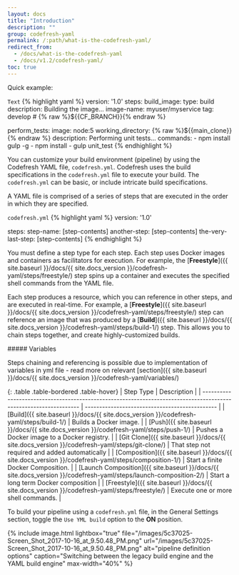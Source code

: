 ```yaml
---
layout: docs
title: "Introduction"
description: ""
group: codefresh-yaml
permalink: /:path/what-is-the-codefresh-yaml/
redirect_from:
  - /docs/what-is-the-codefresh-yaml
  - /docs/v1.2/codefresh-yaml/
toc: true
---
```

Quick example:

  `Text`
{% highlight yaml %}
version: '1.0'
steps:
  build_image:
    type: build
    description: Building the image...
    image-name: myuser/myservice
    tag: develop # {% raw %}${{CF_BRANCH}}{% endraw %}

  perform_tests:
    image: node:5
    working_directory: {% raw %}${{main_clone}}{% endraw %}
    description: Performing unit tests...
    commands:
      - npm install gulp -g 
      - npm install
      - gulp unit_test
{% endhighlight %}

You can customize your build environment (pipeline) by using the Codefresh YAML file, ```codefresh.yml```. Codefresh uses the build specifications in the ```codefresh.yml``` file to execute your build. The ```codefresh.yml``` can be basic, or include intricate build specifications.

A YAML file is comprised of a series of steps that are executed in the order in which they are specified.

  `codefresh.yml`
{% highlight yaml %}
version: '1.0'

steps:
  step-name:
    [step-contents]
  another-step:
    [step-contents]
  the-very-last-step:
    [step-contents]
{% endhighlight %}
 
You must define a step type for each step. Each step uses Docker images and containers as facilitators for execution. For example, the [**Freestyle**]({{ site.baseurl }}/docs/{{ site.docs_version }}/codefresh-yaml/steps/freestyle/) step spins up a container and executes the specified shell commands from the YAML file. 

Each step produces a resource, which you can reference in other steps, and are executed in real-time. For example, a [**Freestyle**]({{ site.baseurl }}/docs/{{ site.docs_version }}/codefresh-yaml/steps/freestyle/) step can reference an image that was produced by a [**Build**]({{ site.baseurl }}/docs/{{ site.docs_version }}/codefresh-yaml/steps/build-1/) step. This allows you to chain steps together, and create highly-customized builds.

<div class="bd-callout bd-callout-info" markdown="1">
##### Variables

Steps chaining and referencing is possible due to implementation of variables in yml file - read more on relevant [section]({{ site.baseurl }}/docs/{{ site.docs_version }}/codefresh-yaml/variables/)
</div>

{: .table .table-bordered .table-hover}
| Step Type                                                                                                         | Description                                    |
| ----------------------------------------------------------------------------------------------------------------- | ---------------------------------------------- |
| [Build]({{ site.baseurl }}/docs/{{ site.docs_version }}/codefresh-yaml/steps/build-1/)                            | Builds a Docker image.                         |
| [Push]({{ site.baseurl }}/docs/{{ site.docs_version }}/codefresh-yaml/steps/push-1/)                              | Pushes a Docker image to a Docker registry.    |
| [Git Clone]({{ site.baseurl }}/docs/{{ site.docs_version }}/codefresh-yaml/steps/git-clone/)                      | That step not required and added automatically |
| [Composition]({{ site.baseurl }}/docs/{{ site.docs_version }}/codefresh-yaml/steps/composition-1/)                | Start a finite Docker Composition.             |
| [Launch Composition]({{ site.baseurl }}/docs/{{ site.docs_version }}/codefresh-yaml/steps/launch-composition-2/)  | Start a long term Docker composition           |
| [Freestyle]({{ site.baseurl }}/docs/{{ site.docs_version }}/codefresh-yaml/steps/freestyle/)                      | Execute one or more shell commands.            |

To build your pipeline using a ```codefresh.yml``` file, in the General Settings section, toggle the ```Use YML build``` option to the **ON** position.

{% include image.html lightbox="true" file="/images/5c37025-Screen_Shot_2017-10-16_at_9.50.48_PM.png" url="/images/5c37025-Screen_Shot_2017-10-16_at_9.50.48_PM.png" alt="pipeline definition options" caption="Switching between the legacy build engine and the YAML build engine" max-width="40%" %}
